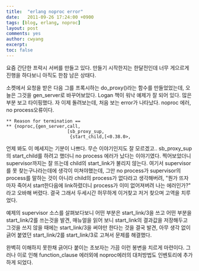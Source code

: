 ```yaml
---
title:  "erlang noproc error"
date:   2011-09-26 17:24:00 +0900
tags: [blog, erlang, noproc]
layout: post
comments: yes
author: cwyang
excerpt:
toc: false
---
```

요즘 간단한 프락시 서버를 만들고 있다. 만들기 시작한지는 한달전인데 너무 게으르게 진행을 하다보니 아직도 한참 남은 상태다.  
  
소켓에서 요청을 받은 다음 그를 프록시하는 do_proxy()라는 함수를 만들었었는데, 오늘은 그것을 gen_server로 바꾸어보았다. Logan 책이 워낙 예제가 잘 되어 있다. 많은 부분 보고 타이핑했다. 자 이제 돌려보는데, 처음 보는 error가 나타났다. noproc 에러, no process오류이다.  

```
** Reason for termination ==  
** {noproc,{gen_server,call,  
                       [sb_proxy_sup,  
                        {start_child,[<0.38.0>,  
```  
언제 봐도 이 메세지는 기분이 나쁘다. 무슨 이야기인지도 잘 모르겠고.. sb_proxy_sup의 start_child를 하려고 했더니 no process 에러가 났다는 이야기였다. 찍어보았더니 supervisor까지는 잘 뜨는데 child의 start_link가 불리지 않는다. 여기서 supervisor를 못 찾는구나라는데에 생각이 미쳐야했는데, 그만 no process가 supervisor의 process를 말하는 것이 아니라 child의 process가 없다라고 생각해버려, "뭔가 뜨자마자 죽어서 start한다음에 link하렸더니 process가 이미 없어져버려 나는 에러인가?" 라고 오바해 버렸다. 결국 그래서 두세시간 허무하게 이거찾고 저거 찾으며 고역을 치루었다.  
  
예제의 supervisor 소스를 살펴보다보니 어떤 부분은 start_link/3을 쓰고 어떤 부분을 start_link/2를 쓰는것을 발견, 매뉴얼을 읽어 보니 start_link의 결과값을 저장해두고 그것을 쓰지 않을 때에는 start_link/3을 써야만 한다는 것을 결국 발견, 아무 생각 없이 긁어 붙였던 start_link/2를 start_link/3로 고쳐서 문제를 해결했다.  
  
완벽히 이해하지 못한채 긁어다 붙이는 초보자는 가끔 이런 봉변을 치르게 마련이다. 그러나 이로 인해 function_clause 에러외에 noproc에러의 대처방법도 인벤토리에 추가하게 되었다.